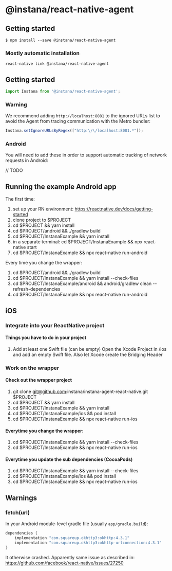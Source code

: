 # @instana/react-native-agent

## Getting started

```
$ npm install --save @instana/react-native-agent
```

### Mostly automatic installation

```
react-native link @instana/react-native-agent
```

## Getting started
```javascript
import Instana from '@instana/react-native-agent';
```

### Warning

We recommend adding `http://localhost:8081` to the ignored URLs list to avoid the Agent from tracing communication with the Metro bundler:

```javascript
Instana.setIgnoreURLsByRegex(["http:\/\/localhost:8081.*"]);
```

### Android

You will need to add these in order to support automatic tracking of network requests in Android:

// TODO

## Running the example Android app

The first time:
1. set up your RN environment: https://reactnative.dev/docs/getting-started
2. clone project to $PROJECT
3. cd $PROJECT &&  yarn install
4. cd $PROJECT/android && ./gradlew build
5. cd $PROJECT/InstanaExample && yarn install
6. in a separate terminal: cd $PROJECT/InstanaExample && npx react-native start
7. cd $PROJECT/InstanaExample && npx react-native run-android


Every time you change the wrapper:
1. cd $PROJECT/android && ./gradlew build
2. cd $PROJECT/InstanaExample && yarn install --check-files
3. cd $PROJECT/InstanaExample/android && android/gradlew clean --refresh-dependencies
4. cd $PROJECT/InstanaExample && npx react-native run-android


## iOS
### Integrate into your ReactNative project
#### Things you have to do in your project 

1. Add at least one Swift file (can be empty)
Open the Xcode Project in <YourReactNativeProject>/ios and add an empty Swift file. Also let Xcode create the Bridging Header

### Work on the wrapper
#### Check out the wrapper project

1. git clone git@github.com:instana/instana-agent-react-native.git $PROJECT
2. cd $PROJECT && yarn install
3. cd $PROJECT/InstanaExample && yarn install
4. cd $PROJECT/InstanaExample/ios && pod install
5. cd $PROJECT/InstanaExample && npx react-native run-ios 

#### Everytime you change the wrapper:

1. cd $PROJECT/InstanaExample && yarn install --check-files
2. cd $PROJECT/InstanaExample && npx react-native run-ios

#### Everytime you update the sub dependencies (CocoaPods)

1. cd $PROJECT/InstanaExample && yarn install --check-files
2. cd $PROJECT/InstanaExample/ios && pod install
3. cd $PROJECT/InstanaExample && npx react-native run-ios


## Warnings

### fetch(url)

In your Android module-level gradle file (usually `app/gradle.build`):
```groovy
dependencies {
    implementation "com.squareup.okhttp3:okhttp:4.3.1"
    implementation "com.squareup.okhttp3:okhttp-urlconnection:4.3.1"
}
```
It otherwise crashed. Apparently same issue as described in: https://github.com/facebook/react-native/issues/27250
